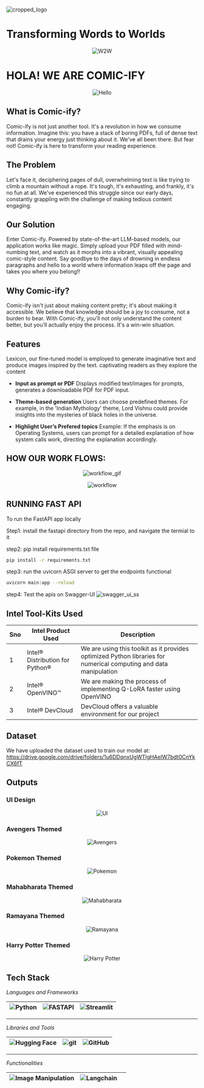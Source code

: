 <!--
<p align="center">
  <img src="https://github.com/SrikarVamsi/dump/blob/main/WhatsApp%20Image%202024-03-26%20at%2021.01.47_a572f875.jpg?raw=true" alt="Logo">
</p> -->

<img src="https://github.com/S0L009/COMIC-IFY_OneAPI/blob/main/images/comicify_updated_logo.jpg" alt="cropped_logo">

# Transforming Words to Worlds
<p align="center">
  <img src="https://media.giphy.com/media/v1.Y2lkPTc5MGI3NjExamlyYWRhZnJucGF4ejM1Y2Z4Mmg2NmtvZTBmaWRiZGg2Y25rcW13NiZlcD12MV9pbnRlcm5hbF9naWZfYnlfaWQmY3Q9Zw/F2gwWo2vLgRMhjLFs0/giphy.gif" alt="W2W">
</p>

# HOLA! WE ARE COMIC-IFY
<p align="center">
  <img src="https://media.giphy.com/media/v1.Y2lkPTc5MGI3NjExbG9ycXE2M3JuZW1jZ2FteDJldHc2MWtwaDloYWU2b2M3Z3BhZGt6dCZlcD12MV9pbnRlcm5hbF9naWZfYnlfaWQmY3Q9Zw/MlxI9wxBir2kVzvkIQ/giphy.gif" alt="Hello">
</p>

## What is Comic-ify?
Comic-ify is not just another tool. It's a revolution in how we consume information. Imagine this: you have a stack of boring PDFs, full of dense text that drains your energy just thinking about it. We've all been there. But fear not! Comic-ify is here to transform your reading experience.

## The Problem
Let's face it, deciphering pages of dull, overwhelming text is like trying to climb a mountain without a rope. It's tough, it's exhausting, and frankly, it's no fun at all. We've experienced this struggle since our early days, constantly grappling with the challenge of making tedious content engaging.

## Our Solution
Enter Comic-ify. Powered by state-of-the-art LLM-based models, our application works like magic. Simply upload your PDF filled with mind-numbing text, and watch as it morphs into a vibrant, visually appealing comic-style content. Say goodbye to the days of drowning in endless paragraphs and hello to a world where information leaps off the page and takes you where you belong!!

## Why Comic-ify?
Comic-ify isn't just about making content pretty; it's about making it accessible. We believe that knowledge should be a joy to consume, not a burden to bear. With Comic-ify, you'll not only understand the content better, but you'll actually enjoy the process. It's a win-win situation.

## Features
Lexicon, our fine-tuned model is employed to generate imaginative text and produce images inspired by the text. captivating readers as they explore the content

- **Input as prompt or PDF**
Displays modified text/images for prompts, generates a downloadable PDF for PDF input.

- **Theme-based generation**
Users can choose predefined themes. For example, in the 'Indian Mythology' theme, Lord Vishnu could provide insights into the mysteries of black holes in the universe.

- **Highlight User’s Prefered topics**
Example: If the emphasis is on Operating Systems, users can prompt for a detailed explanation of how system calls work, directing the explanation accordingly.

## HOW OUR WORK FLOWS:
<p align="center">
  <img src="https://media.giphy.com/media/v1.Y2lkPTc5MGI3NjExZ3V6YXNiZTVwYTNqN3ZnanNjOXRoM2l6ZDVtdGZ5Z2R0bG1nNHNrYiZlcD12MV9pbnRlcm5hbF9naWZfYnlfaWQmY3Q9Zw/26xBKuuVuNxp8seTS/giphy.gif" alt="workflow_gif">
</p>

<p align="center">
  <img src="https://github.com/SrikarVamsi/dump/blob/main/Comicify-PPT.png?raw=true" alt="workflow">
</p>

## RUNNING FAST API

To run the FastAPI app locally

Step1: install the fastapi directory from the repo, and navigate the termial to it



step2: pip install requirements.txt file
```bash
pip install -r requirements.txt
```

step3: run the uvicorn ASGI server to get the endpoints functional
```bash
uvicorn main:app --reload
```

step4: Test the apis on Swagger-UI
<img src="https://github.com/S0L009/COMIC-IFY_OneAPI/blob/main/images/FASTAPI-SWAGGER-UI-SS.png" alt="swagger_ui_ss">

## Intel Tool-Kits Used
| **Sno** | **Intel Product Used** | **Description** | 
|---|---|---|
| 1 | Intel® Distribution for Python® | We are using this toolkit as it provides optimized Python libraries for numerical computing and data manipulation | 
| 2 | Intel® OpenVINO™ | We are making the process of implementing Q-LoRA faster using OpenVINO | 
| 3 | Intel® DevCloud | DevCloud offers a valuable environment for our project |


## Dataset
We have uploaded the dataset used to train our model at: https://drive.google.com/drive/folders/1u6DDqnxUgWTlgHAeIW7bdt0CnYkCX6fT


## Outputs

### UI Design
<p align="center">
  <img src="https://github.com/SrikarVamsi/dump/blob/main/UI.png" alt="UI">
</p>

### Avengers Themed
<p align="center">
  <img src="https://github.com/SrikarVamsi/dump/blob/main/aven2.png" alt="Avengers">
</p>

### Pokemon Themed
<p align="center">
  <img src="https://github.com/SrikarVamsi/dump/blob/main/poki%20poki.jpg" alt="Pokemon">
</p>

### Mahabharata Themed
<p align="center">
  <img src="https://github.com/SrikarVamsi/dump/blob/main/MB.jpg" alt="Mahabharata">
</p>

### Ramayana Themed
<p align="center">
  <img src="https://github.com/SrikarVamsi/dump/blob/main/ram.jpg" alt="Ramayana">
</p>

### Harry Potter Themed
<p align="center">
  <img src="https://github.com/SrikarVamsi/dump/blob/main/HP.jpg " alt="Harry Potter">
</p>


## Tech Stack

*Languages and Frameworks*

| ![Python](https://img.shields.io/badge/Python-3.12-blue) | ![FASTAPI](https://img.shields.io/badge/FastAPI-0.83.2-brightgreen) | ![Streamlit](https://img.shields.io/badge/Streamlit-1.17.1-brightgreen) |
|:---:|:---:|:---:|

---

*Libraries and Tools*

| ![Hugging Face](https://img.shields.io/badge/Hugging_Face-v0.6.13-blue) | ![git](https://img.shields.io/badge/git-2.44.0-orange) | ![GitHub](https://img.shields.io/badge/github-latest-gray) |
|:---:|:---:|:---:|

---

*Functionalities*

| ![Image Manipulation](https://img.shields.io/badge/Image_Manipulation-experimental-orange) | ![Langchain](https://img.shields.io/badge/Langchain-experimental-orange) | |
|:---:|:---:|:---:|
















